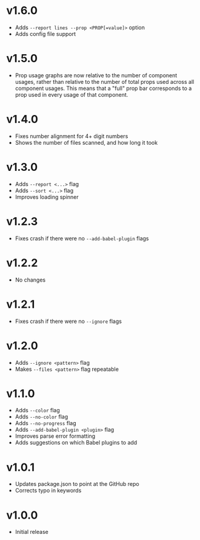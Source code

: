 # v1.6.0

- Adds `--report lines --prop <PROP[=value]>` option
- Adds config file support

# v1.5.0

- Prop usage graphs are now relative to the number of component usages, rather
  than relative to the number of total props used across all component usages.
  This means that a "full" prop bar corresponds to a prop used in every usage of
  that component.

# v1.4.0

- Fixes number alignment for 4+ digit numbers
- Shows the number of files scanned, and how long it took

# v1.3.0

- Adds `--report <...>` flag
- Adds `--sort <...>` flag
- Improves loading spinner

# v1.2.3

- Fixes crash if there were no `--add-babel-plugin` flags

# v1.2.2

- No changes

# v1.2.1

- Fixes crash if there were no `--ignore` flags

# v1.2.0

- Adds `--ignore <pattern>` flag
- Makes `--files <pattern>` flag repeatable

# v1.1.0

- Adds `--color` flag
- Adds `--no-color` flag
- Adds `--no-progress` flag
- Adds `--add-babel-plugin <plugin>` flag
- Improves parse error formatting
- Adds suggestions on which Babel plugins to add

# v1.0.1

- Updates package.json to point at the GitHub repo
- Corrects typo in keywords

# v1.0.0

- Initial release
